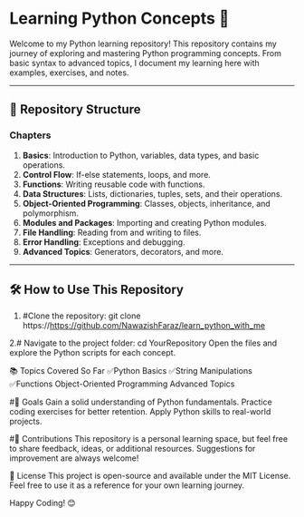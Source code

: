 # Learning Python Concepts 🐍

Welcome to my Python learning repository! This repository contains my journey of exploring and mastering Python programming concepts. From basic syntax to advanced topics, I document my learning here with examples, exercises, and notes.

---

## 📂 Repository Structure

### Chapters
1. **Basics**: Introduction to Python, variables, data types, and basic operations.
2. **Control Flow**: If-else statements, loops, and more.
3. **Functions**: Writing reusable code with functions.
4. **Data Structures**: Lists, dictionaries, tuples, sets, and their operations.
5. **Object-Oriented Programming**: Classes, objects, inheritance, and polymorphism.
6. **Modules and Packages**: Importing and creating Python modules.
7. **File Handling**: Reading from and writing to files.
8. **Error Handling**: Exceptions and debugging.
9. **Advanced Topics**: Generators, decorators, and more.

---

## 🛠 How to Use This Repository

1. #Clone the repository:
   git clone https://https://github.com/NawazishFaraz/learn_python_with_me

2.# Navigate to the project folder:
cd YourRepository
Open the files and explore the Python scripts for each concept.

📚 Topics Covered So Far
 ✅Python Basics
 ✅String Manipulations
 ✅Functions
 Object-Oriented Programming
 Advanced Topics
 
#🌟 Goals
Gain a solid understanding of Python fundamentals.
Practice coding exercises for better retention.
Apply Python skills to real-world projects.

#🤝 Contributions
This repository is a personal learning space, but feel free to share feedback, ideas, or additional resources. Suggestions for improvement are always welcome!

📝 License
This project is open-source and available under the MIT License. Feel free to use it as a reference for your own learning journey.

Happy Coding! 😊
